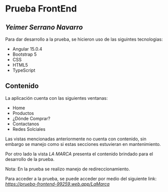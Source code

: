 # Prueba FrontEnd
## _Yeimer Serrano Navarro_

Para dar desarrollo a la prueba, se hicieron uso de las siguintes tecnologias:
* Angular 15.0.4
* Bootstrap 5
* CSS
* HTML5
* TypeScript

## Contenido
La aplicación cuenta con las siguientes ventanas:
* Home
* Productos
* ¿Dónde Comprar?
* Contactanos
* Redes Solciales

Las vistas mencionadas anteriormente no cuenta con contenido, sin embargo se manejo como si estas secciones estuvieran en mantenimiento.

Por otro lado la vista _LA MARCA_ presenta el contenido brindado para el desarrollo de la prueba.

Nota: En la prueba se realizo manejo de redireccionamiento.

Para acceder a la prueba, se puede acceder por medio del siguiente link:
*https://prueba-frontend-99259.web.app/LaMarca*
